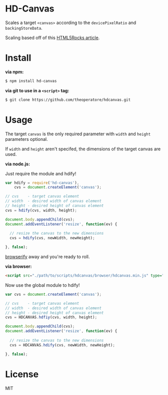 HD-Canvas
=========

Scales a target `<canvas>` according to the `devicePixelRatio` and `backingStoreData`.

Scaling based off of this [HTML5Rocks article](http://www.html5rocks.com/en/tutorials/canvas/hidpi/).

Install
=======

**via npm:**

```bash
$ npm install hd-canvas
```

**via git to use in a `<script>` tag:**

```bash
$ git clone https://github.com/theoperatore/hdcanvas.git
```

Usage
=====

The target `canvas` is the only required parameter with `width` and `height` parameters optional.

If `width` and `height` aren't specifed, the dimensions of the target canvas are used.

**via node.js:**

Just require the module and hdify!

```javascript
var hdify = require('hd-canvas'),
    cvs = document.createElement('canvas');

// cvs    - target canvas element
// width  - desired width of canvas element
// height - desired height of canvas element
cvs = hdify(cvs, width, height);

document.body.appendChild(cvs);
document.addEventListener('resize', function(ev) {
  
  // resize the canvas to the new dimensions
  cvs = hdify(cvs, newWidth, newHeight);

}, false);
```

[browserify](http://browserify.org/) away and you're ready to roll.

**via browser:**

```html
<script src="./path/to/scripts/hdcanvas/browser/hdcanvas.min.js" type="text/javascript"></script>
```

Now use the global module to hdify!

```javascript
var cvs = document.createElement('canvas');

// cvs    - target canvas element
// width  - desired width of canvas element
// height - desired height of canvas element
cvs = HDCANVAS.hdfiy(cvs, width, height);

document.body.appendChild(cvs);
document.addEventListener('resize', function(ev) {
  
  // resize the canvas to the new dimensions
  cvs = HDCANVAS.hdify(cvs, newWidth, newHeight);

}, false);
```
License
=======

MIT
